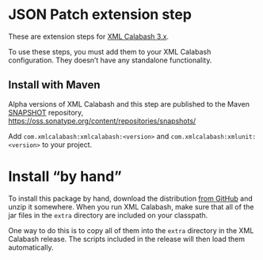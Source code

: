 #  JSON Patch extension step

These are extension steps for [XML Calabash 3.x](https://github.com/xmlcalabash/xmlcalabash3).

To use these steps, you must add them to your XML Calabash configuration. They doesn’t
have any standalone functionality.

## Install with Maven

Alpha versions of XML Calabash and this step are published to the Maven
[SNAPSHOT](https://help.sonatype.com/en/maven-repositories.html) repository,
https://oss.sonatype.org/content/repositories/snapshots/

Add `com.xmlcalabash:xmlcalabash:<version>` and
`com.xmlcalabash:xmlunit:<version>` to your project.

# Install “by hand”

To install this package by hand, download the distribution
[from GitHub](https://github.com/xmlcalabash/xmlcalabash3/releases) and
unzip it somewhere. When you run XML Calabash, make sure that
all of the jar files in the `extra` directory are included on your classpath.

One way to do this is to copy all of them into the `extra` directory
in the XML Calabash release. The scripts included in the release will
then load them automatically.
